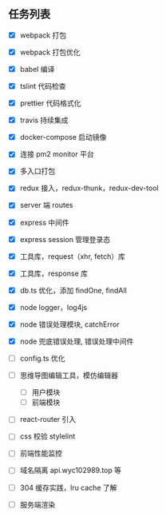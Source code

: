 ## 任务列表

* [x] webpack 打包
* [x] webpack 打包优化
* [x] babel 编译
* [x] tslint 代码检查
* [x] prettier 代码格式化
* [x] travis 持续集成
* [x] docker-compose 启动镜像
* [x] 连接 pm2 monitor 平台
* [x] 多入口打包
* [x] redux 接入，redux-thunk，redux-dev-tool
* [x] server 端 routes
* [x] express 中间件
* [x] express session 管理登录态
* [x] 工具库，request（xhr, fetch）库
* [x] 工具库，response 库
* [x] db.ts 优化，添加 findOne, findAll
* [x] node logger，log4js
* [x] node 错误处理模块, catchError
* [x] node 兜底错误处理, 错误处理中间件
* [ ] config.ts 优化
* [ ] 思维导图编辑工具，模仿编辑器
  + [ ] 用户模块
  + [ ] 前端模块
* [ ] react-router 引入
* [ ] css 校验 stylelint
* [ ] 前端性能监控
* [ ] 域名隔离 api.wyc102989.top 等
* [ ] 304 缓存实践，lru cache 了解
* [ ] 服务端渲染

